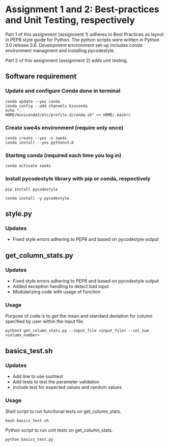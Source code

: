 # Assignment 1 and 2: Best-practices and Unit Testing, respectively
Part 1 of this assignment (assignment 1) adheres to Best Practices as layout in PEP8 style guide for Python. The python scripts were written in Python 3.0 release 3.6. Development environment set-up includes conda environment managment and installing pycodestyle.

Part 2 of this assignment (assignment 2) adds unit testing.

## Software requirement
### Update and configure Conda done in terminal
```
conda update --yes conda
conda config --add channels bioconda
echo ". 
HOME/miniconda3/etc/profile.d/conda.sh" >> HOME/.bashrc
```
### Create swe4s environment (require only once)
```
conda create --yes -n swe4s
conda install --yes python=3.6
```
### Starting conda (required each time you log in)
```
conda activate swe4s
```
### Install pycodestyle library with pip or conda, respectively
```
pip install pycodestyle
```
```
conda install -y pycodestyle
```

## style.py
### Updates
* Fixed style errors adhering to PEP8 and based on pycodestyle output

## get_column_stats.py
### Updates
* Fixed style errors adhering to PEP8 and based on pycodestyle output
* Added exception handling to detect bad input
* Modularizing code with usage of function

### Usage
Purpose of code is to get the mean and standard deviation for column specified by user within the input file. 
```
python3 get_column_stats.py --input_file <input_file> --col_num <column_number>
```

## basics_test.sh
### Updates
* Add line to use ssshtest
* Add tests to test the parameter validation
* Include test for expected values and random values

### Usage
Shell script to run functional tests on get_column_stats.
```
bash basics_test.sh
```

Python script to run unit tests on get_column_stats.
```
python basics_test.py
```
